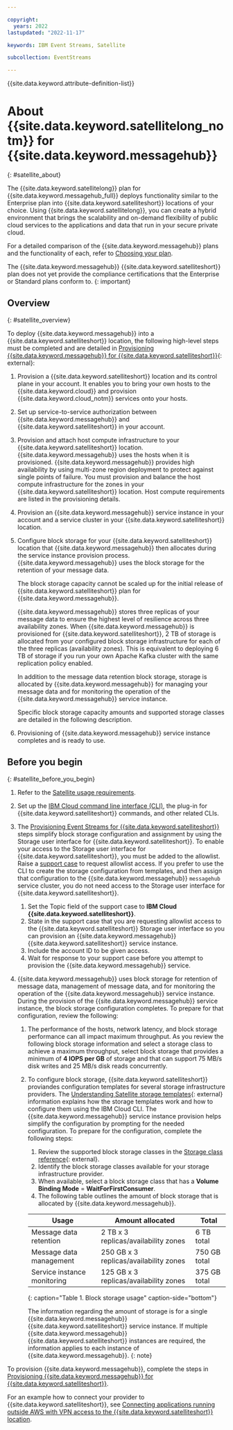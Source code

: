 ```yaml
---

copyright:
  years: 2022
lastupdated: "2022-11-17"

keywords: IBM Event Streams, Satellite

subcollection: EventStreams

---
```


{{site.data.keyword.attribute-definition-list}}

# About {{site.data.keyword.satellitelong_notm}} for {{site.data.keyword.messagehub}}
{: #satellite_about}

The {{site.data.keyword.satellitelong}} plan for {{site.data.keyword.messagehub_full}} deploys functionality similar to the Enterprise plan into {{site.data.keyword.satelliteshort}} locations of your choice. Using {{site.data.keyword.satellitelong}}, you can create a hybrid environment that brings the scalability and on-demand flexibility of public cloud services to the applications and data that run in your secure private cloud.

For a detailed comparison of the {{site.data.keyword.messagehub}} plans and the functionality of each, refer to [Choosing your plan](/docs/EventStreams?topic=EventStreams-plan_choose).

The {{site.data.keyword.messagehub}} {{site.data.keyword.satelliteshort}} plan does not yet provide the compliance certifications that the Enterprise or Standard plans conform to. 
{: important}

## Overview
{: #satellite_overview}

To deploy {{site.data.keyword.messagehub}} into a {{site.data.keyword.satelliteshort}} location, the following high-level steps must be completed and are detailed in [Provisioning {{site.data.keyword.messagehub}} for {{site.data.keyword.satelliteshort}}](/docs/EventStreams?topic=EventStreams-satellite-provisioning){: external}:

1. Provision a {{site.data.keyword.satelliteshort}} location and its control plane in your account. It enables you to bring your own hosts to the {{site.data.keyword.cloud}} and provision {{site.data.keyword.cloud_notm}} services onto your hosts. 

2. Set up service-to-service authorization between {{site.data.keyword.messagehub}} and {{site.data.keyword.satelliteshort}} in your account.

3. Provision and attach host compute infrastructure to your {{site.data.keyword.satelliteshort}} location. {{site.data.keyword.messagehub}} uses the hosts when it is provisioned. {{site.data.keyword.messagehub}} provides high availability by using multi-zone region deployment to protect against single points of failure. You must provision and balance the host compute infrastructure for the zones in your {{site.data.keyword.satelliteshort}} location. Host compute requirements are listed in the provisioning details.

4. Provision an {{site.data.keyword.messagehub}} service instance in your account and a service cluster in your {{site.data.keyword.satelliteshort}} location.

5. Configure block storage for your {{site.data.keyword.satelliteshort}} location that {{site.data.keyword.messagehub}} then allocates during the service instance provision process. {{site.data.keyword.messagehub}} uses the block storage for the retention of your message data.

    The block storage capacity cannot be scaled up for the initial release of {{site.data.keyword.satelliteshort}} plan for {{site.data.keyword.messagehub}}.

    {{site.data.keyword.messagehub}} stores three replicas of your message data to ensure the highest level of resilience across three availability zones. When {{site.data.keyword.messagehub}} is provisioned for {{site.data.keyword.satelliteshort}}, 2 TB of storage is allocated from your configured block storage infrastructure for each of the three replicas (availability zones). This is equivalent to deploying 6 TB of storage if you run your own Apache Kafka cluster with the same replication policy enabled.

    In addition to the message data retention block storage, storage is allocated by {{site.data.keyword.messagehub}} for managing your message data and for monitoring the operation of the {{site.data.keyword.messagehub}} service instance.

    Specific block storage capacity amounts and supported storage classes are detailed in the following description.

6. Provisioning of {{site.data.keyword.messagehub}} service instance completes and is ready to use.

## Before you begin
{: #satellite_before_you_begin}

1. Refer to the [Satellite usage requirements](https://cloud.ibm.com/docs/satellite?topic=satellite-requirements).

2. Set up the [IBM Cloud command line interface (CLI)](https://cloud.ibm.com/docs/satellite?topic=satellite-setup-cli), the plug-in for {{site.data.keyword.satelliteshort}} commands, and other related CLIs.

3. The [Provisioning Event Streams for {{site.data.keyword.satelliteshort}}](/docs/EventStreams?topic=EventStreams-satellite-provisioning) steps simplify block storage configuration and assignment by using the Storage user interface for {{site.data.keyword.satelliteshort}}. To enable your access to the Storage user interface for {{site.data.keyword.satelliteshort}}, you must be added to the allowlist. Raise a [support case](https://cloud.ibm.com/docs/get-support?topic=get-support-open-case&interface=ui#creating-support-case) to request allowlist access. If you prefer to use the CLI to create the storage configuration from templates, and then assign that configuration to the {{site.data.keyword.messagehub}} `messagehub` service cluster, you do not need access to the Storage user interface for {{site.data.keyword.satelliteshort}}.
    1. Set the Topic field of the support case to **IBM Cloud {{site.data.keyword.satelliteshort}}**.
    2. State in the support case that you are requesting allowlist access to the {{site.data.keyword.satelliteshort}} Storage user interface so you can provision an {{site.data.keyword.messagehub}} {{site.data.keyword.satelliteshort}} service instance. 
    3. Include the account ID to be given access.
    4. Wait for response to your support case before you attempt to provision the {{site.data.keyword.messagehub}} service.
4. {{site.data.keyword.messagehub}} uses block storage for retention of message data, management of message data, and for monitoring the operation of the {{site.data.keyword.messagehub}} service instance. During the provision of the {{site.data.keyword.messagehub}} service instance, the block storage configuration completes. To prepare for that configuration, review the following:
    1. The performance of the hosts, network latency, and block storage performance can all impact maximum throughput. As you review the following block storage information and select a storage class to achieve a maximum throughput, select block storage that provides a minimum of **4 IOPS per GB** of storage and that can support 75 MB/s disk writes and 25 MB/s disk reads concurrently.
    2. To configure block storage, {{site.data.keyword.satelliteshort}} proviandes configuration templates for several storage infrastructure providers. The [Understanding Satellite storage templates](https://cloud.ibm.com/docs/satellite?topic=satellite-sat-storage-template-ov){: external} information explains how the storage templates work and how to configure them using the IBM Cloud CLI. The {{site.data.keyword.messagehub}} service instance provision helps simplify the configuration by prompting for the needed configuration. To prepare for the configuration, complete the following steps:
        1. Review the supported block storage classes in the [Storage class reference](https://cloud.ibm.com/docs/satellite?topic=satellite-storage-class-ref){: external}.
        2. Identify the block storage classes available for your storage infrastructure provider.
        3. When available, select a block storage class that has a **Volume Binding Mode** = **WaitForFirstConsumer**.
        4. The following table outlines the amount of block storage that is allocated by {{site.data.keyword.messagehub}}.

        | Usage | Amount allocated | Total |
        |---|---|---|
        | Message data retention | 2 TB x 3 replicas/availability zones | 6 TB total |
        | Message data management | 250 GB x 3 replicas/availability zones | 750 GB total |
        | Service instance monitoring | 125 GB x 3 replicas/availability zones | 375 GB total |
        {: caption="Table 1. Block storage usage" caption-side="bottom"}

        The information regarding the amount of storage is for a single {{site.data.keyword.messagehub}} {{site.data.keyword.satelliteshort}} service instance. If multiple {{site.data.keyword.messagehub}} {{site.data.keyword.satelliteshort}} instances are required, the information applies to each instance of {{site.data.keyword.messagehub}}.
{: note}

To provision {{site.data.keyword.messagehub}}, complete the steps in [Provisioning {{site.data.keyword.messagehub}} for {{site.data.keyword.satelliteshort}}](/docs/EventStreams?topic=EventStreams-satellite-provisioning).

For an example how to connect your provider to {{site.data.keyword.satelliteshort}}, see [Connecting applications running outside AWS with VPN access to the {{site.data.keyword.satelliteshort}} location](/docs/EventStreams?topic=EventStreams-satellite_vpn).







